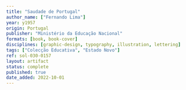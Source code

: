 ```yaml
---
title: "Saudade de Portugal"
author_name: ["Fernando Lima"]
year: y1957
origin: Portugal
publisher: "Ministério da Educação Nacional"
formats: [book, book-cover]
disciplines: [graphic-design, typography, illustration, lettering]
tags: ["Colecção Educativa", "Estado Novo"]
ref: sol-030-0157
layout: artifact
status: complete
published: true
date_added: 2022-10-01
---
```

